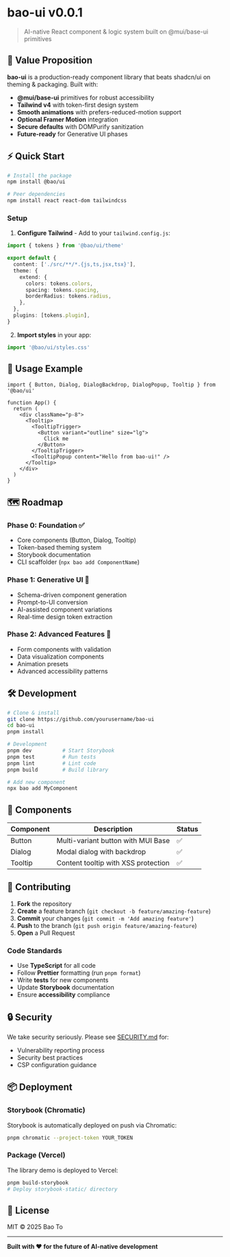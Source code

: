 # bao-ui v0.0.1

> AI-native React component & logic system built on @mui/base-ui primitives

## 🚀 Value Proposition

**bao-ui** is a production-ready component library that beats shadcn/ui on theming & packaging. Built with:

- **@mui/base-ui** primitives for robust accessibility
- **Tailwind v4** with token-first design system
- **Smooth animations** with prefers-reduced-motion support
- **Optional Framer Motion** integration
- **Secure defaults** with DOMPurify sanitization
- **Future-ready** for Generative UI phases

## ⚡ Quick Start

```bash
# Install the package
npm install @bao/ui

# Peer dependencies
npm install react react-dom tailwindcss
```

### Setup

1. **Configure Tailwind** - Add to your `tailwind.config.js`:

```ts
import { tokens } from '@bao/ui/theme'

export default {
  content: ['./src/**/*.{js,ts,jsx,tsx}'],
  theme: {
    extend: {
      colors: tokens.colors,
      spacing: tokens.spacing,
      borderRadius: tokens.radius,
    },
  },
  plugins: [tokens.plugin],
}
```

2. **Import styles** in your app:

```ts
import '@bao/ui/styles.css'
```

## 📖 Usage Example

```tsx
import { Button, Dialog, DialogBackdrop, DialogPopup, Tooltip } from '@bao/ui'

function App() {
  return (
    <div className="p-8">
      <Tooltip>
        <TooltipTrigger>
          <Button variant="outline" size="lg">
            Click me
          </Button>
        </TooltipTrigger>
        <TooltipPopup content="Hello from bao-ui!" />
      </Tooltip>
    </div>
  )
}
```

## 🗺️ Roadmap

### Phase 0: Foundation ✅
- Core components (Button, Dialog, Tooltip)
- Token-based theming system
- Storybook documentation
- CLI scaffolder (`npx bao add ComponentName`)

### Phase 1: Generative UI 🔄
- Schema-driven component generation
- Prompt-to-UI conversion
- AI-assisted component variations
- Real-time design token extraction

### Phase 2: Advanced Features 🚧
- Form components with validation
- Data visualization components
- Animation presets
- Advanced accessibility patterns

## 🛠️ Development

```bash
# Clone & install
git clone https://github.com/yourusername/bao-ui
cd bao-ui
pnpm install

# Development
pnpm dev          # Start Storybook
pnpm test         # Run tests
pnpm lint         # Lint code
pnpm build        # Build library

# Add new component
npx bao add MyComponent
```

## 🎨 Components

| Component | Description | Status |
|-----------|-------------|---------|
| Button | Multi-variant button with MUI Base | ✅ |
| Dialog | Modal dialog with backdrop | ✅ |
| Tooltip | Content tooltip with XSS protection | ✅ |

## 🤝 Contributing

1. **Fork** the repository
2. **Create** a feature branch (`git checkout -b feature/amazing-feature`)
3. **Commit** your changes (`git commit -m 'Add amazing feature'`)
4. **Push** to the branch (`git push origin feature/amazing-feature`)
5. **Open** a Pull Request

### Code Standards

- Use **TypeScript** for all code
- Follow **Prettier** formatting (run `pnpm format`)
- Write **tests** for new components
- Update **Storybook** documentation
- Ensure **accessibility** compliance

## 🔒 Security

We take security seriously. Please see [SECURITY.md](./SECURITY.md) for:

- Vulnerability reporting process
- Security best practices
- CSP configuration guidance

## 📦 Deployment

### Storybook (Chromatic)

Storybook is automatically deployed on push via Chromatic:

```bash
pnpm chromatic --project-token YOUR_TOKEN
```

### Package (Vercel)

The library demo is deployed to Vercel:

```bash
pnpm build-storybook
# Deploy storybook-static/ directory
```

## 📄 License

MIT © 2025 Bao To

---

**Built with ❤️ for the future of AI-native development**